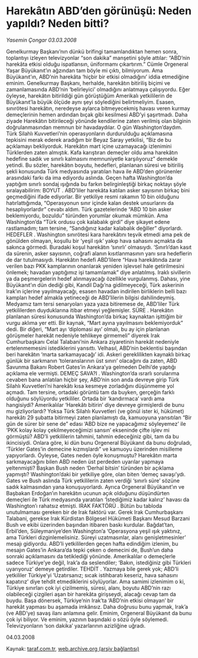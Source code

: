 # Harekâtın ABD’den görünüşü: Neden yapıldı? Neden bitti?

*Yasemin Çongar 03.03.2008*

<div class="yazi">Genelkurmay Başkanı’nın dünkü brifingi tamamlandıktan hemen sonra, toplantıyı izleyen televizyonlar “son dakika” manşetini şöyle attılar: 
“ABD’nin harekâta etkisi olduğu ispatlansın, üniformamı çıkartırım.” 
Cümle Orgeneral Yaşar Büyükanıt’ın ağzından tam böyle mi çıktı, bilmiyorum. Ama Büyükanıt’ın, ABD’nin harekâta ‘hiçbir bir etkisi olmadığını’ iddia etmediğine eminim. 
Genelkurmay Başkanı, herhalde, harekâtın bitiriliş biçimi ve zamanlamasında ABD’nin ‘belirleyici’ olmadığını anlatmaya çalışıyordu. Eğer öyleyse, harekâtın bitirildiği gün görüştüğüm Amerikalı yetkililerin de Büyükanıt’la büyük ölçüde aynı şeyi söylediğini belirtmeliyim. 
Esasen, sınırötesi harekâtın, neredeyse aylarca bitmeyecekmiş havası veren kurmay demeçlerinin hemen ardından bıçak gibi kesilmesi ABD’yi şaşırtmadı. Daha ziyade
Harekâtın bitirileceği yönünde kendilerine zaten verilmiş olan bilginin doğrulanmasından memnun bir havadaydılar.
O gün Washington’daydım. 
Türk Silahlı Kuvvetleri’nin operasyonların durdurulduğu açıklamasına tepkisini merak ederek aradığım bir Beyaz Saray yetkilisi, “Biz de bu açıklamayı bekliyorduk. Harekâtın mart içine uzamayacağı izlenimini Türklerden zaten almıştık. Kafa karıştıran demeçler oldu ama harekâtın hedefine sadık ve sınırlı kalmasını memnuniyetle karşılıyoruz” demekle yetindi.
Bu sözler, harekâtın boyutu, hedefleri, planlanan süresi ve bitiriliş şekli konusunda Türk medyasında yaratılan hava ile ABD’den görünenler arasındaki farkı da ima ediyordu aslında. 
Geçen hafta Washington’da yaptığım sınırlı sondaj ışığında bu farkın belirginleştiği birkaç noktayı şöyle sıralayabilirim:
BOYUT . ABD’liler harekâta katılan asker sayısının birkaç bini geçmediğini ifade ediyorlar. Bir yetkiliye resmi rakamın 10 bin olduğunu hatırlattığımda, “Operasyonun sınır içinde kalan destek unsurlarını da hesaplıyorlardır” cevabı aldım. 
Türk gazetelerinde “ABD 10 bin asker beklemiyordu, bozuldu” türünden yorumlar okumak mümkün. Ama Washington’da “Türk ordusu çok kalabalık girdi” diye şikayet edene rastlamadım; tam tersine, “Sandığınız kadar kalabalık değiller” diyorlardı.
HEDEFLER . Washington sınırötesi kara harekâtını teşvik etmedi ama pek de gönülden olmayan, koşullu bir ‘yeşil ışık’ yakıp hava sahasını açmakta da sakınca görmedi. 
Buradaki koşul harekâtın ‘sınırlı’ olmasıydı. ‘Sınırlı’dan kasıt da sürenin, asker sayısının, coğrafi alanın kısıtlanmasının yanı sıra hedeflerin de dar tutulmasıydı. 
Harekâtın hedefi ABD’lilere “Hava harekâtında zarar verilen bazı PKK kamplarının onarılarak yeniden işlevsel hale getirilmesini önlemek; havadan yaptığımız işi tamamlamak” diye anlatılmış. Iraklı sivillerin ya da peşmergelerin hedef alınmayacağı özellikle vurgulanmış. 
Dahası, yine Büyükanıt’ın dün dediği gibi, Kandil Dağı’na gidilmeyeceği, Türk askerinin Irak’ın içlerine yayılmayacağı, esasen havadan indirilen birliklerin belli bazı kampları hedef almakla yetineceği de ABD’lilerin bilgisi dahilindeymiş. 
Medyamız tam tersi senaryoları yaza yaza bitiremese de, ABD’liler Türk yetkililerden duyduklarına itibar etmeyi yeğlemişler.
SÜRE . Harekâtın planlanan süresi konusunda Washington’da birkaç kaynaktan işittiğim bir vurgu aklıma yer etti. Bir kaynak, “Mart ayına yayılmasını beklemiyorduk” dedi. Bir diğeri, “Mart ayı ‘diplomasi ayı’ olmalı, bu ay için planlanan görüşmeler harekât nedeniyle tehlikeye girmemeli” diyerek Irak Cumhurbaşkanı Celal Talabani’nin Ankara ziyaretinin harekât nedeniyle ertelenmemesini istediklerini yansıttı. 
Velhasıl, ABD’nin beklentisi başından beri harekâtın ‘marta sarkamayacağı’ idi. Askeri gereklilikten kaynaklı birkaç günlük bir sarkmanın ‘toleranslarının üst sınırı’ olacağını da zaten, ABD Savunma Bakanı Robert Gates’in Ankara’ya gelmeden Delhi’de yaptığı açıklama ele vermişti.
DEMEÇ SAVA?I . Washington’da ısrarlı sorularıma cevaben bana anlatılan hiçbir şey, ABD’nin son anda devreye girip Türk Silahlı Kuvvetleri’ni harekâtı kısa kesmeye zorladığını düşünmeme yol açmadı. Tam tersine, ortadaki görüntü tam da buyken, gerçeğin farklı olduğunu söylüyordu yetkililer. Ortada bir ‘kandırmaca’ vardı ama hangisiydi?
Amerikalılar ‘Harekâtı bitirin’ diye devreye girmişlerdi de bunu mu gizliyorlardı? Yoksa Türk Silahlı Kuvvetleri (ve gönül ister ki, hükümet) harekâtı 29 şubatta bitirmeyi zaten planlamıştı da, kamuoyuna yansıtılan “Bir gün de sürer bir sene de” edası ‘ABD bize ne yapacağımız söyleyemez’ ile ‘PKK kolay kolay çekilmeyeceğimizi sansın’ ekseninde çifte işlev mi görmüştü?
ABD’li yetkililerin tahmini, tahmin edeceğiniz gibi, tam da bu ikincisiydi. 
Onlara göre, ki dün bunu Orgeneral Büyükanıt da bunu doğruladı, ‘Türkler Gates’in demecine kızmışlardı” ve kamuoyu üzerinden misilleme yapıyorlardı.
Öyleyse, Gates neden öyle konuşmuştu? Harekâtın marta sarkmayacağını bilen ABD neden üst perdeden uyarılar yapmaya yeltenmişti? Başkan Bush neden ‘Derhal bitsin’ türünden bir açıklama yapmıştı?
Washington’daki bir yetkiliye göre, olan biten ‘demeç savaşı’ydı. Gates ve Bush aslında Türk yetkililerin zaten verdiği ‘sınırlı süre’ sözüne sadık kalmasından yana konuşuyorlardı. Ayrıca Orgeneral Büyükanıt’ın ve Başbakan Erdoğan’ın harekâtın ucunun açık olduğunu düşündürten demeçleri ile Türk medyasında yaratılan ‘İstediğimiz kadar kalırız’ havası da Washington’ı rahatsız etmişti.
IRAK FAKTÖRÜ . Bütün bu tabloda unutulmaması gereken bir de Irak faktörü var. Gerek Irak Cumhurbaşkanı Talabani, gerekse Irak Kürdistan Bölgesel Hükümeti Başkanı Mesud Barzani Bush ve ekibi üzerinden başından itibaren baskı kurdular. Bağdat’tan, Erbil’den, Süleymaniye’den Washington’a ‘Operasyona yeşil ışık yaktınız, ama Türkleri dizginlemelisiniz. Süreyi uzatmasınlar, alanı genişletmesinler’ mesajı gidiyordu.
ABD’li yetkililerden geçen hafta edindiğim izlenim, bu mesajın Gates’in Ankara’da tepki çeken o demecini de, Bush’un daha sonraki açıklamasını da tetiklediği yönünde. Amerikalılar o demeçlerle sadece Türkiye’ye değil, Irak’a da seslendiler; ‘Bakın, istediğiniz gibi Türkleri uyarıyoruz’ demeye getirdiler.
TEHDİT . Yazmaya bile gerek yok; ABD’li yetkililer Türkiye’yi ’Uzatırsanız; sıcak istihbaratı keseriz, hava sahasını kapatırız’ diye tehdit etmediklerini söylüyorlar.
Ama samimi izlenimim o ki, Türkiye sınırları çok iyi çizilmemiş, süresi, alanı, boyutu ABD’nin razı olabileceği çizgileri aşan bir harekâta girişseydi, alacağı cevap tam da buydu.
Başa dönersek, Türkiye’nin Irak’ta ‘ABD’nin etkisi olmayan’ bir harekât yapması bu aşamada imkânsız. Daha doğrusu bunu yapmak, Irak’a (ve ABD’ye) savaş ilanı anlamına gelir.
Eminim, Orgeneral Büyükanıt da bunu çok iyi biliyor. Ve eminim, yazının başındaki o sözü öyle söylemedi. Televizyonların ‘son dakika’ yazarlarının azizliğine uğradı.

04.03.2008</div>

Kaynak: [taraf.com.tr](http://www.taraf.com.tr:80/yasemin-congar/makale-harekatin-abdden-gorunusu-neden-yapildi-neden.htm), [web.archive.org (arşiv bağlantısı)](http://web.archive.org/web/20100723080908/http://www.taraf.com.tr:80/yasemin-congar/makale-harekatin-abdden-gorunusu-neden-yapildi-neden.htm)
